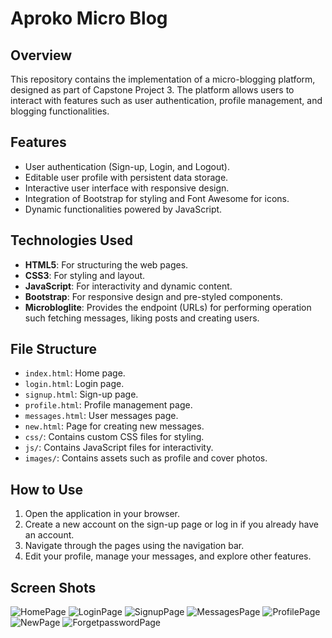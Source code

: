 # Aproko Micro Blog

## Overview
This repository contains the implementation of a micro-blogging platform, designed as part of Capstone Project 3. The platform allows users to interact with features such as user authentication, profile management, and blogging functionalities.

## Features
- User authentication (Sign-up, Login, and Logout).
- Editable user profile with persistent data storage.
- Interactive user interface with responsive design.
- Integration of Bootstrap for styling and Font Awesome for icons.
- Dynamic functionalities powered by JavaScript.

## Technologies Used
- **HTML5**: For structuring the web pages.
- **CSS3**: For styling and layout.
- **JavaScript**: For interactivity and dynamic content.
- **Bootstrap**: For responsive design and pre-styled components.
- **Microbloglite**: Provides the endpoint (URLs) for performing operation such fetching messages, liking posts and creating users. 

## File Structure
- `index.html`: Home page.
- `login.html`: Login page.
- `signup.html`: Sign-up page.
- `profile.html`: Profile management page.
- `messages.html`: User messages page.
- `new.html`: Page for creating new messages.
- `css/`: Contains custom CSS files for styling.
- `js/`: Contains JavaScript files for interactivity.
- `images/`: Contains assets such as profile and cover photos.

## How to Use
1. Open the application in your browser.
2. Create a new account on the sign-up page or log in if you already have an account.
3. Navigate through the pages using the navigation bar.
4. Edit your profile, manage your messages, and explore other features.

## Screen Shots 
![HomePage](images/homepage-screenshot.png "Homepage Screenshot")
![LoginPage](images/homepage-screenshot.png "LoginPage Screenshot")
![SignupPage](images/homepage-screenshot.png "SignupPage Screenshot")
![MessagesPage](images/homepage-screenshot.png "MessagesPage Screenshot")
![ProfilePage](images/homepage-screenshot.png "ProfilePage Screenshot")
![NewPage](images/homepage-screenshot.png "NewPage Screenshot")
![ForgetpasswordPage](images/homepage-screenshot.png "ForgetpasswordPage Screenshot")



